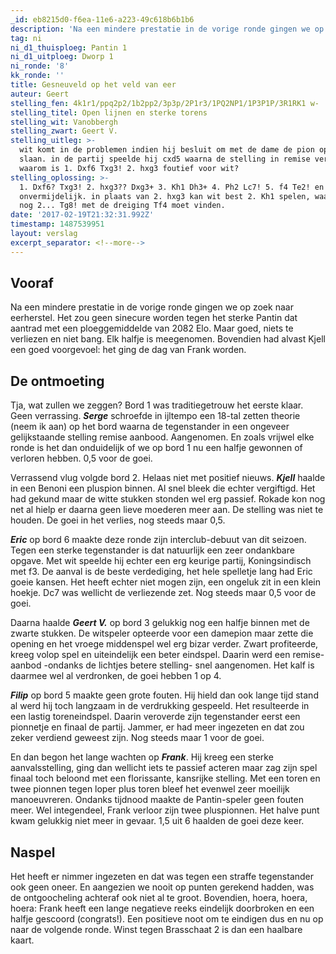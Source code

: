 ```yaml
---
_id: eb8215d0-f6ea-11e6-a223-49c618b6b1b6
description: 'Na een mindere prestatie in de vorige ronde gingen we op zoek naar eerherstel. Het zou geen sinecure worden tegen het sterke Pantin dat aantrad met een ploeggemiddelde van 2082 Elo.'
tag: ni
ni_d1_thuisploeg: Pantin 1
ni_d1_uitploeg: Dworp 1
ni_ronde: '8'
kk_ronde: ''
title: Gesneuveld op het veld van eer
auteur: Geert
stelling_fen: 4k1r1/ppq2p2/1b2pp2/3p3p/2P1r3/1PQ2NP1/1P3P1P/3R1RK1 w-
stelling_titel: Open lijnen en sterke torens
stelling_wit: Vanobbergh
stelling_zwart: Geert V.
stelling_uitleg: >-
  wit komt in de problemen indien hij besluit om met de dame de pion op f6 te
  slaan. in de partij speelde hij cxd5 waarna de stelling in remise verzandde.
  waarom is 1. Dxf6 Txg3! 2. hxg3 foutief voor wit?
stelling_oplossing: >-
  1. Dxf6? Txg3! 2. hxg3?? Dxg3+ 3. Kh1 Dh3+ 4. Ph2 Lc7! 5. f4 Te2! en mat is
  onvermijdelijk. in plaats van 2. hxg3 kan wit best 2. Kh1 spelen, waarna zwart
  nog 2... Tg8! met de dreiging Tf4 moet vinden.
date: '2017-02-19T21:32:31.992Z'
timestamp: 1487539951
layout: verslag
excerpt_separator: <!--more-->
---
```

## Vooraf

Na een mindere prestatie in de vorige ronde gingen we op zoek naar eerherstel. Het zou geen sinecure worden tegen het sterke Pantin dat aantrad met een ploeggemiddelde van 2082 Elo. Maar goed, niets te verliezen en niet bang. Elk halfje is meegenomen. Bovendien had alvast Kjell een goed voorgevoel: het ging de dag van Frank worden.<!--more-->

## De ontmoeting

Tja, wat zullen we zeggen? Bord 1 was traditiegetrouw het eerste klaar. Geen verrassing. **_Serge_** schroefde in ijltempo een 18-tal zetten theorie (neem ik aan) op het bord waarna de tegenstander in een ongeveer gelijkstaande stelling remise aanbood. Aangenomen. En zoals vrijwel elke ronde is het dan onduidelijk of we op bord 1 nu een halfje gewonnen of verloren hebben. 0,5 voor de goei.

Verrassend vlug volgde bord 2. Helaas niet met positief nieuws. **_Kjell_** haalde in een Benoni een pluspion binnen. Al snel bleek die echter vergiftigd. Het had gekund maar de witte stukken stonden wel erg passief. Rokade kon nog net al hielp er daarna geen lieve moederen meer aan. De stelling was niet te houden. De goei in het verlies, nog steeds maar 0,5.

**_Eric_** op bord 6 maakte deze ronde zijn interclub-debuut van dit seizoen. Tegen een sterke tegenstander is dat natuurlijk een zeer ondankbare opgave. Met wit speelde hij echter een erg keurige partij, Koningsindisch met f3. De aanval is de beste verdediging, het hele spelletje lang had Eric goeie kansen. Het heeft echter niet mogen zijn, een ongeluk zit in een klein hoekje. Dc7 was wellicht de verliezende zet. Nog steeds maar 0,5 voor de goei.

Daarna haalde **_Geert V._** op bord 3 gelukkig nog een halfje binnen met de zwarte stukken. De witspeler opteerde voor een damepion maar zette die opening en het vroege middenspel wel erg bizar verder. Zwart profiteerde, kreeg volop spel en uiteindelijk een beter eindspel. Daarin werd een remise-aanbod -ondanks de lichtjes betere stelling- snel aangenomen. Het kalf is daarmee wel al verdronken, de goei hebben 1 op 4.

**_Filip_** op bord 5 maakte geen grote fouten. Hij hield dan ook lange tijd stand al werd hij toch langzaam in de verdrukking gespeeld. Het resulteerde in een lastig toreneindspel. Daarin veroverde zijn tegenstander eerst een pionnetje en finaal de partij. Jammer, er had meer ingezeten en dat zou zeker verdiend geweest zijn. Nog steeds maar 1 voor de goei.

En dan begon het lange wachten op **_Frank_**. Hij kreeg een sterke aanvalsstelling, ging dan wellicht iets te passief acteren maar zag zijn spel finaal toch beloond met een florissante, kansrijke stelling. Met een toren en twee pionnen tegen loper plus toren bleef het evenwel zeer moeilijk manoeuvreren. Ondanks tijdnood maakte de Pantin-speler geen fouten meer. Wel integendeel, Frank verloor zijn twee pluspionnen. Het halve punt kwam gelukkig niet meer in gevaar. 1,5 uit 6 haalden de goei deze keer.

## Naspel

Het heeft er nimmer ingezeten en dat was tegen een straffe tegenstander ook geen oneer. En aangezien we nooit op punten gerekend hadden, was de ontgoocheling achteraf ook niet al te groot. Bovendien, hoera, hoera, hoera: Frank heeft een lange negatieve reeks eindelijk doorbroken en een halfje gescoord (congrats!). Een positieve noot om te eindigen dus en nu op naar de volgende ronde. Winst tegen Brasschaat 2 is dan een haalbare kaart.
